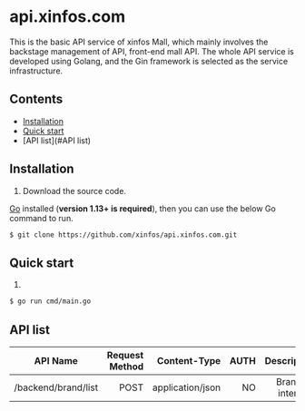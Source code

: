 # api.xinfos.com
This is the basic API service of xinfos Mall, which mainly involves the backstage management of API, front-end mall API. The whole API service is developed using Golang, and the Gin framework is selected as the service infrastructure.

## Contents
- [Installation](#installation)
- [Quick start](#quick-start)
- [API list](#API list)

## Installation

1. Download the source code.

[Go](https://golang.org/) installed (**version 1.13+ is required**), then you can use the below Go command to run.

```sh
$ git clone https://github.com/xinfos/api.xinfos.com.git
```

## Quick start

1.
```sh
$ go run cmd/main.go
```

## API list

| API Name                       | Request Method | Content-Type |   AUTH | Description |
| ------------------------------ | -----------:| ---------------:| ------------:| ---------------:|
| /backend/brand/list            | POST        | application/json|    NO  | Brand list interface |

